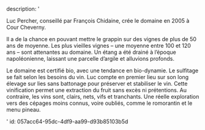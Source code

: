 description: '<p>Luc Percher, conseillé par François Chidaine, crée le domaine en 2005 à Cour Cheverny.</p><p>Il a de la chance en pouvant mettre le grappin sur des vignes de plus de 50 ans de moyenne. Les plus vieilles vignes – une moyenne entre 100 et 120 ans – sont attenantes au domaine. Un étang a été drainé à l’époque napoléonienne, laissant une parcelle d’argile et alluvions profonds.</p><p>Le domaine est certifié bio, avec une tendance en bio-dynamie. Le sulfitage se fait selon les besoins du vin. Luc compte en premier lieu sur son long élevage sur lies sans battonage pour préserver et stabiliser le vin. Cette vinification permet une extraction du fruit sans excès ni prétentions. Au contraire, les vins sont, clairs, nets, vifs et tranchants. Une réelle exploration vers des cépages moins connus, voire oubliés, comme le romorantin et le menu pineau.</p>'
id: 057acc64-95dc-4df9-aa99-d93b85103b5d
